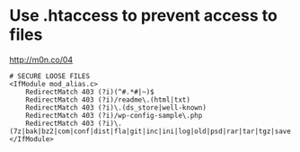 # Use .htaccess to prevent access to files

http://m0n.co/04


```apacheconf
# SECURE LOOSE FILES
<IfModule mod_alias.c>
	RedirectMatch 403 (?i)(^#.*#|~)$
	RedirectMatch 403 (?i)/readme\.(html|txt)
	RedirectMatch 403 (?i)\.(ds_store|well-known)
	RedirectMatch 403 (?i)/wp-config-sample\.php
	RedirectMatch 403 (?i)\.(7z|bak|bz2|com|conf|dist|fla|git|inc|ini|log|old|psd|rar|tar|tgz|save|sh|sql|svn|swo|swp)$
</IfModule>
```
